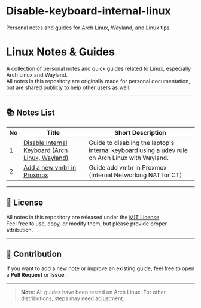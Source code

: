 # Disable-keyboard-internal-linux
Personal notes and guides for Arch Linux, Wayland, and Linux tips.

# Linux Notes & Guides

A collection of personal notes and quick guides related to Linux, especially Arch Linux and Wayland.  
All notes in this repository are originally made for personal documentation, but are shared publicly to help other users as well.

---

## 📚 Notes List

| No | Title | Short Description |
|----|-------|-------------------|
| 1  | [Disable Internal Keyboard (Arch Linux, Wayland)](https://github.com/synzx97/Disable-keyboard-internal-linux/blob/main/docs) | Guide to disabling the laptop's internal keyboard using a udev rule on Arch Linux with Wayland. |
| 2  | [Add a new vmbr in Proxmox](https://github.com/synzx97/Note-for-Me/blob/main/Proxmox-Tips/English_ProxmoxSetup-Add-vmbr) | Guide add vmbr in Proxmox (Internal Networking NAT for CT) |

---

## 📜 License
All notes in this repository are released under the [MIT License](https://github.com/synzx97/MIT-LIC-synzx/tree/main?tab=MIT-1-ov-file).  
Feel free to use, copy, or modify them, but please provide proper attribution.

---

## 💬 Contribution
If you want to add a new note or improve an existing guide, feel free to open a **Pull Request** or **Issue**.

---

> **Note:** All guides have been tested on Arch Linux. For other distributions, steps may need adjustment.
